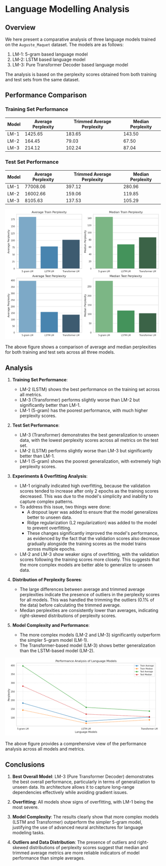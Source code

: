 # Language Modelling Analysis

## Overview

We here present a comparative analysis of three language models trained on the `Auguste_Maquet` dataset. The models are as follows:
1. LM-1: 5-gram based language model
2. LM-2: LSTM based language model
3. LM-3: Pure Transformer Decoder based language model

The analysis is based on the perplexity scores obtained from both training and test sets from the same dataset.

## Performance Comparison

### Training Set Performance

| Model | Average Perplexity | Trimmed Average Perplexity | Median Perplexity |
|-------|--------------------|-----------------------------|-------------------|
| LM-1  | 1425.65            | 183.65                      | 143.50            |
| LM-2  | 164.45             | 79.03                       | 67.50             |
| LM-3  | 214.12             | 102.24                      | 87.04             |

### Test Set Performance

| Model | Average Perplexity | Trimmed Average Perplexity | Median Perplexity |
|-------|--------------------|-----------------------------|-------------------|
| LM-1  | 77008.06           | 397.12                      | 280.96            |
| LM-2  | 16002.66           | 159.06                      | 119.85            |
| LM-3  | 8105.63            | 137.53                      | 105.29            |

![Perplexity Comparison](perplexity.png)

The above figure shows a comparison of average and median perplexities for both training and test sets across all three models.

## Analysis

1. **Training Set Performance**:
   - LM-2 (LSTM) shows the best performance on the training set across all metrics.
   - LM-3 (Transformer) performs slightly worse than LM-2 but significantly better than LM-1.
   - LM-1 (5-gram) has the poorest performance, with much higher perplexity scores.

2. **Test Set Performance**:
   - LM-3 (Transformer) demonstrates the best generalization to unseen data, with the lowest perplexity scores across all metrics on the test set.
   - LM-2 (LSTM) performs slightly worse than LM-3 but significantly better than LM-1.
   - LM-1 (5-gram) shows the poorest generalization, with extremely high perplexity scores.

3. **Experiments & Overfitting Analysis**:
   - LM-1 originally indicated high overfitting, because the validation scores tended to increase after only 2 epochs as the training scores decreased. This was due to the model's simplicity and inability to capture complex patterns.
   - To address this issue, two things were done:
     - A dropout layer was added to ensure that the model generalizes better to unseen data.
     - Ridge regularization (L2 regularization) was added to the model to prevent overfitting.
     - These changes significantly improved the model's performance, as evidenced by the fact that the validation scores also decrease gradually alongside the training scores as the model trains across multiple epochs.
   - LM-2 and LM-3 show weaker signs of overfitting, with the validation scores following the training scores more closely. This suggests that the more complex models are better able to generalize to unseen data.

4. **Distribution of Perplexity Scores**:
   - The large differences between average and trimmed average perplexities indicate the presence of outliers in the perplexity scores for all models. This was handled the trimming the outliers ($0.1\%$ of the data) before calculating the trimmed average.
   - Median perplexities are consistently lower than averages, indicating right-skewed distributions of perplexity scores.

5. **Model Complexity and Performance**:
   - The more complex models (LM-2 and LM-3) significantly outperform the simpler 5-gram model (LM-1).
   - The Transformer-based model (LM-3) shows better generalization than the LSTM-based model (LM-2).

![Performance Analysis](performance_analysis.png)

The above figure provides a comprehensive view of the performance analysis across all models and metrics.

## Conclusions

1. **Best Overall Model**: LM-3 (Pure Transformer Decoder) demonstrates the best overall performance, particularly in terms of generalization to unseen data. Its architecture allows it to capture long-range dependencies effectively while avoiding gradient issues.

2. **Overfitting**: All models show signs of overfitting, with LM-1 being the most severe. 

3. **Model Complexity**: The results clearly show that more complex models (LSTM and Transformer) outperform the simpler 5-gram model, justifying the use of advanced neural architectures for language modeling tasks.

4. **Outliers and Data Distribution**: The presence of outliers and right-skewed distributions of perplexity scores suggest that median and trimmed average metrics are more reliable indicators of model performance than simple averages.